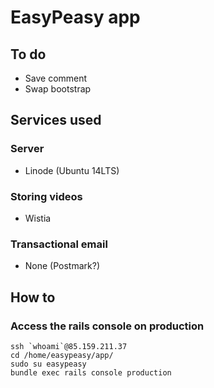 # EasyPeasy app

## To do

- Save comment
- Swap bootstrap

## Services used

### Server

* Linode (Ubuntu 14LTS)

### Storing videos

* Wistia

### Transactional email

* None (Postmark?)

## How to

### Access the rails console on production

    ssh `whoami`@85.159.211.37
    cd /home/easypeasy/app/
    sudo su easypeasy
    bundle exec rails console production
 
